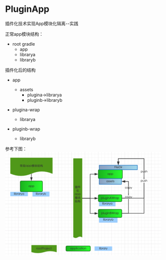 # PluginApp
插件化技术实现App模块化隔离--实践

正常app模块结构：

- root gradle
	- app
	- librarya
	- libraryb

插件化后的结构

- app
	- assets	
		- plugina->librarya  
		- pluginb->libraryb
- plugina-wrap 
	- librarya
	
- pluginb-wrap
	- libraryb

参考下图：
<img src="./pic/app_module.png" width="640" />